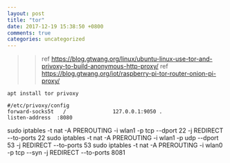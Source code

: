 ```yaml
---
layout: post
title: "tor"
date: 2017-12-19 15:38:50 +0800
comments: true
categories: uncategorized
---
```


>> ref https://blog.gtwang.org/linux/ubuntu-linux-use-tor-and-privoxy-to-build-anonymous-http-proxy/
>> ref https://blog.gtwang.org/iot/raspberry-pi-tor-router-onion-pi-proxy/

`apt install tor privoxy`
```
#/etc/privoxy/config
forward-socks5t   /               127.0.0.1:9050 .
listen-address  :8080
```
sudo iptables -t nat -A PREROUTING -i wlan1 -p tcp --dport 22 -j REDIRECT --to-ports 22
sudo iptables -t nat -A PREROUTING -i wlan1 -p udp --dport 53 -j REDIRECT --to-ports 53
sudo iptables -t nat -A PREROUTING -i wlan0 -p tcp --syn -j REDIRECT --to-ports 8081